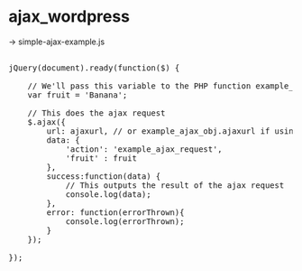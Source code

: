 # ajax_wordpress

-> simple-ajax-example.js

<pre>

jQuery(document).ready(function($) {
 
    // We'll pass this variable to the PHP function example_ajax_request
    var fruit = 'Banana';
     
    // This does the ajax request
    $.ajax({
        url: ajaxurl, // or example_ajax_obj.ajaxurl if using on frontend
        data: {
            'action': 'example_ajax_request',
            'fruit' : fruit
        },
        success:function(data) {
            // This outputs the result of the ajax request
            console.log(data);
        },
        error: function(errorThrown){
            console.log(errorThrown);
        }
    });  
              
});

</pre>
